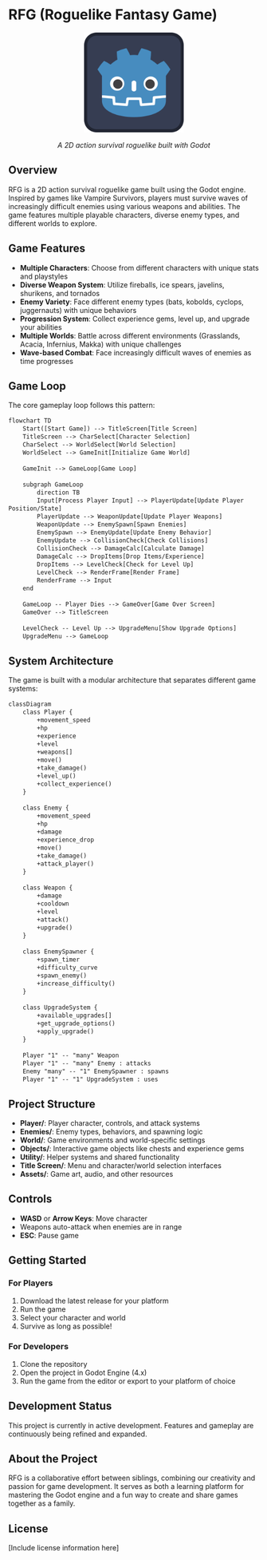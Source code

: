 # RFG (Roguelike Fantasy Game)

<div align="center">
  <img src="icon.svg" alt="RFG Logo" width="200"/>
  <p><em>A 2D action survival roguelike built with Godot</em></p>
</div>

## Overview

RFG is a 2D action survival roguelike game built using the Godot engine. Inspired by games like Vampire Survivors, players must survive waves of increasingly difficult enemies using various weapons and abilities. The game features multiple playable characters, diverse enemy types, and different worlds to explore.

## Game Features

- **Multiple Characters**: Choose from different characters with unique stats and playstyles
- **Diverse Weapon System**: Utilize fireballs, ice spears, javelins, shurikens, and tornados
- **Enemy Variety**: Face different enemy types (bats, kobolds, cyclops, juggernauts) with unique behaviors
- **Progression System**: Collect experience gems, level up, and upgrade your abilities
- **Multiple Worlds**: Battle across different environments (Grasslands, Acacia, Infernius, Makka) with unique challenges
- **Wave-based Combat**: Face increasingly difficult waves of enemies as time progresses

## Game Loop

The core gameplay loop follows this pattern:

```mermaid
flowchart TD
    Start([Start Game]) --> TitleScreen[Title Screen]
    TitleScreen --> CharSelect[Character Selection]
    CharSelect --> WorldSelect[World Selection]
    WorldSelect --> GameInit[Initialize Game World]
    
    GameInit --> GameLoop[Game Loop]
    
    subgraph GameLoop
        direction TB
        Input[Process Player Input] --> PlayerUpdate[Update Player Position/State]
        PlayerUpdate --> WeaponUpdate[Update Player Weapons]
        WeaponUpdate --> EnemySpawn[Spawn Enemies]
        EnemySpawn --> EnemyUpdate[Update Enemy Behavior]
        EnemyUpdate --> CollisionCheck[Check Collisions]
        CollisionCheck --> DamageCalc[Calculate Damage]
        DamageCalc --> DropItems[Drop Items/Experience]
        DropItems --> LevelCheck[Check for Level Up]
        LevelCheck --> RenderFrame[Render Frame]
        RenderFrame --> Input
    end
    
    GameLoop -- Player Dies --> GameOver[Game Over Screen]
    GameOver --> TitleScreen
    
    LevelCheck -- Level Up --> UpgradeMenu[Show Upgrade Options]
    UpgradeMenu --> GameLoop
```

## System Architecture

The game is built with a modular architecture that separates different game systems:

```mermaid
classDiagram
    class Player {
        +movement_speed
        +hp
        +experience
        +level
        +weapons[]
        +move()
        +take_damage()
        +level_up()
        +collect_experience()
    }
    
    class Enemy {
        +movement_speed
        +hp
        +damage
        +experience_drop
        +move()
        +take_damage()
        +attack_player()
    }
    
    class Weapon {
        +damage
        +cooldown
        +level
        +attack()
        +upgrade()
    }
    
    class EnemySpawner {
        +spawn_timer
        +difficulty_curve
        +spawn_enemy()
        +increase_difficulty()
    }
    
    class UpgradeSystem {
        +available_upgrades[]
        +get_upgrade_options()
        +apply_upgrade()
    }
    
    Player "1" -- "many" Weapon
    Player "1" -- "many" Enemy : attacks
    Enemy "many" -- "1" EnemySpawner : spawns
    Player "1" -- "1" UpgradeSystem : uses
```

## Project Structure

- **Player/**: Player character, controls, and attack systems
- **Enemies/**: Enemy types, behaviors, and spawning logic
- **World/**: Game environments and world-specific settings
- **Objects/**: Interactive game objects like chests and experience gems
- **Utility/**: Helper systems and shared functionality
- **Title Screen/**: Menu and character/world selection interfaces
- **Assets/**: Game art, audio, and other resources

## Controls

- **WASD** or **Arrow Keys**: Move character
- Weapons auto-attack when enemies are in range
- **ESC**: Pause game

## Getting Started

### For Players
1. Download the latest release for your platform
2. Run the game
3. Select your character and world
4. Survive as long as possible!

### For Developers
1. Clone the repository
2. Open the project in Godot Engine (4.x)
3. Run the game from the editor or export to your platform of choice

## Development Status

This project is currently in active development. Features and gameplay are continuously being refined and expanded.

## About the Project

RFG is a collaborative effort between siblings, combining our creativity and passion for game development. It serves as both a learning platform for mastering the Godot engine and a fun way to create and share games together as a family.

## License

[Include license information here]
